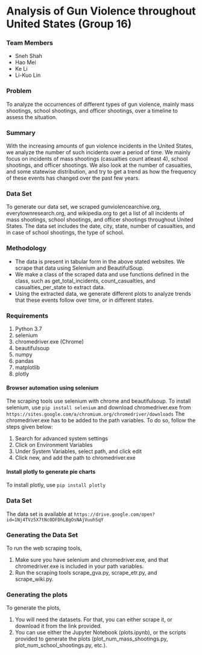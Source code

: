 # **Analysis of Gun Violence throughout United States (Group 16)**
### Team Members
* Sneh Shah
* Hao Mei
* Ke Li
* Li-Kuo Lin

### Problem
To analyze the occurrences of different types of gun violence, mainly mass shootings, school shootings, and officer shootings, over a timeline to assess the situation.

### Summary
With the increasing amounts of gun violence incidents in the United States, we analyze the number of such incidents over a period of time. We mainly focus on incidents of mass shootings (casualties count atleast 4), school shootings, and officer shootings. We also look at the number of casualties, and some statewise distribution, and try to get a trend as how the frequency of these events has changed over the past few years.

### Data Set
To generate our data set, we scraped gunviolencearchive.org, everytownresearch.org, and wikipedia.org to get a list of all incidents of mass shootings, school shootings, and officer shootings throughout United States. The data set includes the date, city, state, number of casualties, and in case of school shootings, the type of school.

### Methodology
* The data is present in tabular form in the above stated websites. We scrape that data using Selenium and BeautifulSoup.
* We make a class of the scraped data and use functions defined in the class, such as get_total_incidents, count_casualties, and casualties_per_state to extract data.
* Using the extracted data, we generate different plots to analyze trends that these events follow over time, or in different states.

### Requirements
1. Python 3.7
2. selenium
3. chromedriver.exe (Chrome)
4. beautifulsoup
5. numpy
6. pandas
7. matplotlib
8. plotly

#### Browser automation using selenium
The scraping tools use selenium with chrome and beautifulsoup. To install selenium, use
`pip install selenium`
and download chromedriver.exe from
`https://sites.google.com/a/chromium.org/chromedriver/downloads`
The chromedriver.exe has to be added to the path variables. To do so, follow the steps given below:
1. Search for advanced system settings
2. Click on Environment Variables
3. Under System Variables, select path, and click edit
4. Click new, and add the path to chromedriver.exe

#### Install plotly to generate pie charts
To install plotly, use
`pip install plotly`

### Data Set
The data set is available at
`https://drive.google.com/open?id=1Nj4TVz5X7tNc0DFDhLBgOsNAjVuuhSqY`

### Generating the Data Set
To run the web scraping tools, 
1. Make sure you have selenium and chromedriver.exe, and that chromedriver.exe is included in your path variables.
2. Run the scraping tools scrape_gva.py, scrape_etr.py, and scrape_wiki.py.

### Generating the plots
To generate the plots,
1. You will need the datasets. For that, you can either scrape it, or download it from the link provided. 
2. You can use either the Jupyter Notebook (plots.ipynb), or the scripts provided to generate the plots (plot_num_mass_shootings.py, plot_num_school_shootings.py, etc.).